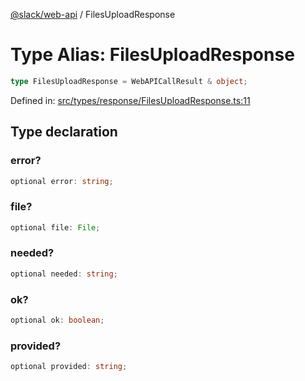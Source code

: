 [@slack/web-api](../index.md) / FilesUploadResponse

# Type Alias: FilesUploadResponse

```ts
type FilesUploadResponse = WebAPICallResult & object;
```

Defined in: [src/types/response/FilesUploadResponse.ts:11](https://github.com/slackapi/node-slack-sdk/blob/main/packages/web-api/src/types/response/FilesUploadResponse.ts#L11)

## Type declaration

### error?

```ts
optional error: string;
```

### file?

```ts
optional file: File;
```

### needed?

```ts
optional needed: string;
```

### ok?

```ts
optional ok: boolean;
```

### provided?

```ts
optional provided: string;
```
